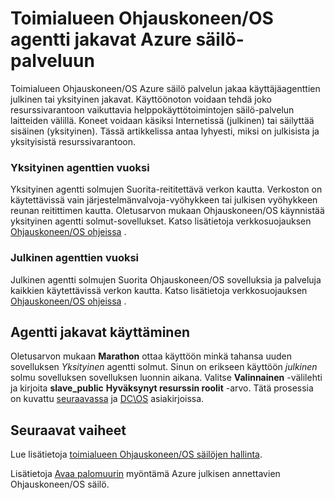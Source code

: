 <properties
   pageTitle="Julkiset ja yksityiset Ohjauskoneen/OS agentti jakavat ACS | Microsoft Azure"
   description="Miten julkisista ja yksityisistä agentti jakavat suoritetaan Azure säilö Service-klusterin."
   services="container-service"
   documentationCenter=""
   authors="Thraka"
   manager="timlt"
   editor=""
   tags="acs, azure-container-service"
   keywords="Docker, säilöt-mikro-palveluja, Mesos, Azure"/>

<tags
   ms.service="container-service"
   ms.devlang="na"
   ms.topic="article"
   ms.tgt_pltfrm="na"
   ms.workload="na"
   ms.date="08/16/2016"
   ms.author="timlt"/>

# <a name="dcos-agent-pools-for-azure-container-service"></a>Toimialueen Ohjauskoneen/OS agentti jakavat Azure säilö-palveluun

Toimialueen Ohjauskoneen/OS Azure säilö palvelun jakaa käyttäjäagenttien julkinen tai yksityinen jakavat. Käyttöönoton voidaan tehdä joko resurssivarantoon vaikuttavia helppokäyttötoimintojen säilö-palvelun laitteiden välillä. Koneet voidaan käsiksi Internetissä (julkinen) tai säilyttää sisäinen (yksityinen). Tässä artikkelissa antaa lyhyesti, miksi on julkisista ja yksityisistä resurssivarantoon.

### <a name="private-agents"></a>Yksityinen agenttien vuoksi

Yksityinen agentti solmujen Suorita-reititettävä verkon kautta. Verkoston on käytettävissä vain järjestelmänvalvoja-vyöhykkeen tai julkisen vyöhykkeen reunan reitittimen kautta. Oletusarvon mukaan Ohjauskoneen/OS käynnistää yksityinen agentti solmut-sovellukset. Katso lisätietoja verkkosuojauksen [Ohjauskoneen/OS ohjeissa](https://dcos.io/docs/1.7/administration/securing-your-cluster/) .

### <a name="public-agents"></a>Julkinen agenttien vuoksi

Julkinen agentti solmujen Suorita Ohjauskoneen/OS sovelluksia ja palveluja kaikkien käytettävissä verkon kautta. Katso lisätietoja verkkosuojauksen [Ohjauskoneen/OS ohjeissa](https://dcos.io/docs/1.7/administration/securing-your-cluster/) .

## <a name="using-agent-pools"></a>Agentti jakavat käyttäminen

Oletusarvon mukaan **Marathon** ottaa käyttöön minkä tahansa uuden sovelluksen *Yksityinen* agentti solmut. Sinun on erikseen käyttöön *julkinen* solmu sovelluksen sovelluksen luonnin aikana. Valitse **Valinnainen** -välilehti ja kirjoita **slave_public** **Hyväksynyt resurssin roolit** -arvo. Tätä prosessia on kuvattu [seuraavassa](container-service-mesos-marathon-ui.md#deploy-a-docker-formatted-container) ja [DC\OS](https://dcos.io/docs/1.7/administration/installing/custom/create-public-agent/) asiakirjoissa.

## <a name="next-steps"></a>Seuraavat vaiheet

Lue lisätietoja [toimialueen Ohjauskoneen/OS säilöjen hallinta](container-service-mesos-marathon-ui.md).

Lisätietoja [Avaa palomuurin](container-service-enable-public-access.md) myöntämä Azure julkisen annettavien Ohjauskoneen/OS säilö.